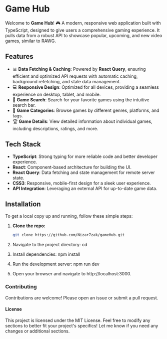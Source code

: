 # Game Hub

Welcome to **Game Hub**! 🎮 A modern, responsive web application built with TypeScript, designed to give users a comprehensive gaming experience. It pulls data from a robust API to showcase popular, upcoming, and new video games, similar to RAWG.

## Features

- 📊 **Data Fetching & Caching**: Powered by **React Query**, ensuring efficient and optimized API requests with automatic caching, background refetching, and stale data management.
- 💻 **Responsive Design**: Optimized for all devices, providing a seamless experience on desktop, tablet, and mobile.
- 🔎 **Game Search**: Search for your favorite games using the intuitive search bar.
- 📂 **Game Categories**: Browse games by different genres, platforms, and tags.
- 🏆 **Game Details**: View detailed information about individual games, including descriptions, ratings, and more.
  
## Tech Stack

- **TypeScript**: Strong typing for more reliable code and better developer experience.
- **React**: Component-based architecture for building the UI.
- **React Query**: Data fetching and state management for remote server state.
- **CSS3**: Responsive, mobile-first design for a sleek user experience.
- **API Integration**: Leveraging an external API for up-to-date game data.

## Installation

To get a local copy up and running, follow these simple steps:

1. **Clone the repo:**
   ```bash
   git clone https://github.com/Nizar7zak/gameHub.git
2. Navigate to the project directory:
    cd 

3. Install dependencies:
    npm install

4. Run the development server:
    npm run dev

6. Open your browser and navigate to http://localhost:3000.

### Contributing
Contributions are welcome! Please open an issue or submit a pull request.

#### License
This project is licensed under the MIT License.
Feel free to modify any sections to better fit your project's specifics! Let me know if you need any changes or additional sections.



